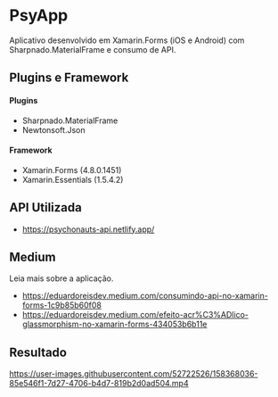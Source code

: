 # PsyApp
Aplicativo desenvolvido em Xamarin.Forms (iOS e Android) com Sharpnado.MaterialFrame e consumo de API.

## Plugins e Framework
#### Plugins
- Sharpnado.MaterialFrame
- Newtonsoft.Json
#### Framework
- Xamarin.Forms (4.8.0.1451)
- Xamarin.Essentials (1.5.4.2)

## API Utilizada
- https://psychonauts-api.netlify.app/

## Medium
Leia mais sobre a aplicação.
- https://eduardoreisdev.medium.com/consumindo-api-no-xamarin-forms-1c9b85b60f08
- https://eduardoreisdev.medium.com/efeito-acr%C3%ADlico-glassmorphism-no-xamarin-forms-434053b6b11e

## Resultado

https://user-images.githubusercontent.com/52722526/158368036-85e546f1-7d27-4706-b4d7-819b2d0ad504.mp4

